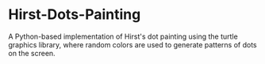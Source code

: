 # Hirst-Dots-Painting
A Python-based implementation of Hirst's dot painting using the turtle graphics library, where random colors are used to generate patterns of dots on the screen.
